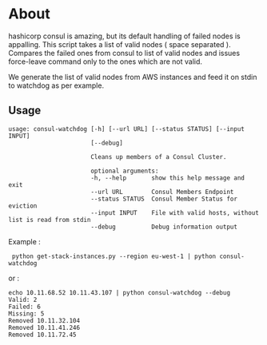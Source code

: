 # About

hashicorp consul is amazing, but its default handling of failed nodes is appalling.
This script takes a list of valid nodes ( space separated ).
Compares the failed ones from consul to list of valid nodes and issues force-leave command only to the ones which are not valid.

We generate the list of valid nodes from AWS instances and feed it on stdin to watchdog as per example.


## Usage

    usage: consul-watchdog [-h] [--url URL] [--status STATUS] [--input INPUT]
                           [--debug]

                           Cleans up members of a Consul Cluster.

                           optional arguments:
                           -h, --help       show this help message and exit
                           --url URL        Consul Members Endpoint
                           --status STATUS  Consul Member Status for eviction
                           --input INPUT    File with valid hosts, without list is read from stdin
                           --debug          Debug information output





Example : 

     python get-stack-instances.py --region eu-west-1 | python consul-watchdog


or : 

    echo 10.11.68.52 10.11.43.107 | python consul-watchdog --debug
    Valid: 2
    Failed: 6
    Missing: 5
    Removed 10.11.32.104
    Removed 10.11.41.246
    Removed 10.11.72.45